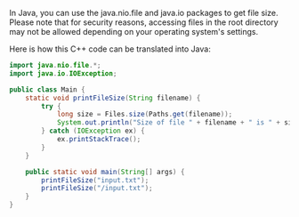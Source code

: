 In Java, you can use the java.nio.file and java.io packages to get file size. Please note that for security reasons, accessing files in the root directory may not be allowed depending on your operating system's settings.

Here is how this C++ code can be translated into Java: 
```java
import java.nio.file.*;
import java.io.IOException;

public class Main {
    static void printFileSize(String filename) {
        try {
            long size = Files.size(Paths.get(filename));
            System.out.println("Size of file " + filename + " is " + size + " bytes.");
        } catch (IOException ex) {
            ex.printStackTrace();
        }
    }

    public static void main(String[] args) {
        printFileSize("input.txt");
        printFileSize("/input.txt");
    }
}
```
